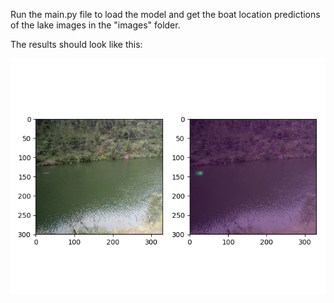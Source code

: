 Run the main.py file to load the model and get the boat location predictions of the lake images in the "images" folder.

The results should look like this:

![Heatmap for the first lake image](results/1.png)
